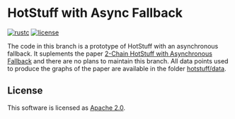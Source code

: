 # HotStuff with Async Fallback

[![rustc](https://img.shields.io/badge/rustc-1.48+-blue?style=flat-square&logo=rust)](https://www.rust-lang.org)
[![license](https://img.shields.io/badge/license-Apache-blue.svg?style=flat-square)](LICENSE)

The code in this branch is a prototype of HotStuff with an asynchronous fallback. It suplements the paper [2-Chain HotStuff with Asynchronous Fallback]() and there are no plans to maintain this branch. All data points used to produce the graphs of the paper are available in the folder [hotstuff/data](https://github.com/asonnino/hotstuff/tree/async/data).

## License
This software is licensed as [Apache 2.0](LICENSE).
